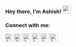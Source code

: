 ### Hey there, I'm Ashish! <img src="https://media.giphy.com/media/hvRJCLFzcasrR4ia7z/giphy.gif" width="25px">

### Connect with me:
<a href="https://www.linkedin.com/in/ashish-amar-419166a9/">
  <img align="left" alt="Ashish's Linkedin" width="25px" src="https://cdn.jsdelivr.net/npm/simple-icons@v3/icons/linkedin.svg" />
</a>
<a href="https://medium.com/@ashishamar1999">
  <img align="left" alt="Abhishek's Medium Blog" width="25px" src="https://cdn.jsdelivr.net/npm/simple-icons@v3/icons/medium.svg" />
</a>
<a href="https://www.hackerrank.com/ashishamar1999">
  <img align="left" alt="Ashish's Hackerrank" width="25px" src="https://cdn.jsdelivr.net/npm/simple-icons@v3/icons/hackerrank.svg" />
</a>
<a href="https://stackoverflow.com/users/11144439/ashish-amar">
  <img align="left" alt="Ashish's Stackoverflow" width="25px" src="https://cdn.jsdelivr.net/npm/simple-icons@v3/icons/stackoverflow.svg" />
</a>
<a href="https://t.me/ashishamar">
  <img align="left" alt="Ashish's Telegram" width="25px" src="https://cdn.jsdelivr.net/npm/simple-icons@v3/icons/telegram.svg" />
</a>
<a href="https://www.instagram.com/ashish_amar_/">
  <img align="left" alt="Ashish's Instagram" width="25px" src="https://cdn.jsdelivr.net/npm/simple-icons@v3/icons/instagram.svg" />
</a>

<!--
Profile View Counter.
![](https://komarev.com/ghpvc/?username=Ashishamar99&color=blue&style=flat-square)
-->
<!--
<a href="https://leetcode.com/abhisheknaiidu/">
  <img align="left" alt="Abhishek's Leetcode" width="22px" src="https://cdn.jsdelivr.net/npm/simple-icons@v3/icons/leetcode.svg" />
</a>
-->